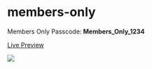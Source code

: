 # members-only

Members Only Passcode: **Members_Only_1234**

[Live Preview](https://prong-button-glazer.glitch.me/)

![](https://imgur.com/A2uUwbw.png)
